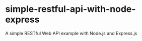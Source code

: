 # simple-restful-api-with-node-express
A simple RESTful Web API example with Node.js and Express.js
